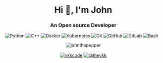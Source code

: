 <h1 align="center">Hi 👋, I'm John</h1>
<h3 align="center">An Open source Developer</h3>

![Python](https://img.shields.io/badge/-Python-black?style=flat-square&logo=Python)
![C++](https://img.shields.io/badge/-C++-black?style=flat-square&logo=c%2B%2B)
![Docker](https://img.shields.io/badge/-Docker-black?style=flat-square&logo=docker)
![Kubernetes](https://img.shields.io/badge/-Kubernetes-black?style=flat-square&logo=Kubernetes)
![Git](https://img.shields.io/badge/-Git-black?style=flat-square&logo=git)
![GitHub](https://img.shields.io/badge/-GitHub-black?style=flat-square&logo=github)
![GitLab](https://img.shields.io/badge/-GitLab-black?style=flat-square&logo=gitlab)
![Bash](https://img.shields.io/badge/-Bash-black?style=flat-square&logo=gnu-bash)
<p align="center"><img align="center" src="https://github-readme-statsv2.vercel.app/api?username=johnthepepper&show_icons=true&theme=tokyonight&include_all_commits=true&count_private=true" alt="johnthepepper" /></p>

<p align="center">
    <a href="https://twitter.com/comingsoon(not account)" target="blank"><img align="center" src="https://img.shields.io/badge/-twitter-black?style=for-the-badge&logo=twitter" alt="ykkcode"/></a>    
    <a href="https://medium.com/comingsoon(not account)" target="blank"><img align="center" src="https://img.shields.io/badge/-medium-black?style=for-the-badge&logo=medium" alt="@theykk"/></a>      
</p>
